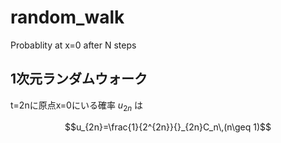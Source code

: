 # random_walk
Probablity at x=0 after N steps

## 1次元ランダムウォーク
t=2nに原点x=0にいる確率 $u_{2n}$ は

$$u_{2n}=\frac{1}{2^{2n}}{}_{2n}C_n\,(n\geq 1)$$

